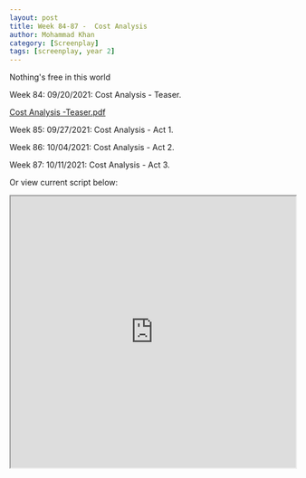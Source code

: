 ```yaml
---
layout: post
title: Week 84-87 -  Cost Analysis
author: Mohammad Khan
category: [Screenplay]
tags: [screenplay, year 2]
---
```

Nothing's free in this world

<p>Week 84: 09/20/2021: Cost Analysis - Teaser.</p>
<p><a href="https://drive.google.com/file/d/1IVgXB4IxcDys76_Tv-nWBGs8RXI6epNm/view?usp=sharing">
 Cost Analysis -Teaser.pdf</a></p> 

<p>Week 85: 09/27/2021: Cost Analysis - Act 1.</p>
<!-- <p><a href="">Cost Analysis -Act 1.pdf</a></p> -->

<p>Week 86: 10/04/2021: Cost Analysis - Act 2.</p>
<!-- <p><a href="">Cost Analysis -Act 2.pdf</a></p> -->

<p>Week 87: 10/11/2021: Cost Analysis - Act 3.</p>
<!-- <p><a href="">Cost Analysis -Act 3.pdf</a></p> -->


Or view current script below: 
<iframe src="https://drive.google.com/file/d/1IVgXB4IxcDys76_Tv-nWBGs8RXI6epNm/preview" width="100%" height="480" allow="autoplay"></iframe>
